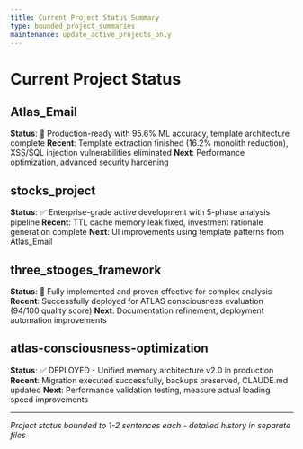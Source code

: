 ```yaml
---
title: Current Project Status Summary
type: bounded_project_summaries
maintenance: update_active_projects_only
---
```


# Current Project Status

## Atlas_Email
**Status**: 🎉 Production-ready with 95.6% ML accuracy, template architecture complete
**Recent**: Template extraction finished (16.2% monolith reduction), XSS/SQL injection vulnerabilities eliminated
**Next**: Performance optimization, advanced security hardening

## stocks_project  
**Status**: ✅ Enterprise-grade active development with 5-phase analysis pipeline
**Recent**: TTL cache memory leak fixed, investment rationale generation complete
**Next**: UI improvements using template patterns from Atlas_Email

## three_stooges_framework
**Status**: 🚀 Fully implemented and proven effective for complex analysis
**Recent**: Successfully deployed for ATLAS consciousness evaluation (94/100 quality score)
**Next**: Documentation refinement, deployment automation improvements

## atlas-consciousness-optimization
**Status**: ✅ DEPLOYED - Unified memory architecture v2.0 in production
**Recent**: Migration executed successfully, backups preserved, CLAUDE.md updated
**Next**: Performance validation testing, measure actual loading speed improvements

---
*Project status bounded to 1-2 sentences each - detailed history in separate files*